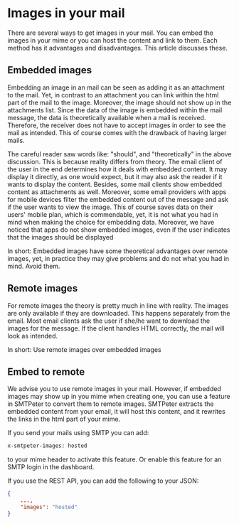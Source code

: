 # Images in your mail

There are several ways to get images in your mail. You can embed the images
in your mime or you can host the content and link to them. Each method has it
advantages and disadvantages. This article discusses these.


## Embedded images

Embedding an image in an mail can be seen as adding it as an attachment
to the mail. Yet, in contrast to an attachment you can link within the html
part of the mail to the image. Moreover, the image should not show up in
the attachments list. Since the data of the image is embedded within the
mail message, the data is theoretically available when a mail is received.
Therefore, the receiver does not have to accept images in order to see
the mail as intended. This of course comes with the drawback of having larger
mails.

The careful reader saw words like: "should", and "theoretically" in the
above discussion. This is because reality differs from theory. The email
client of the user in the end determines how it deals with embedded content.
It may display it directly, as one would expect, but it may also ask the
reader if it wants to display the content. Besides, some mail clients show
embedded content as attachments as well. Moreover, some email providers
with apps for mobile devices filter the embedded content out of the message
and ask if the user wants to view the image. This of course saves data on
their users' mobile plan, which is commendable, yet, it is not what you had
in mind when making the choice for embedding data. Moreover, we have noticed
that apps do not show embedded images, even if the user indicates that the
images should be displayed

In short: Embedded images have some theoretical advantages over remote images,
yet, in practice they may give problems and do not what you had in mind.
Avoid them.


## Remote images

For remote images the theory is pretty much in line with reality. The images
are only available if they are downloaded. This happens separately from
the email. Most email clients ask the user if she/he want to download the images
for the message. If the client handles HTML correctly, the mail will look
as intended. 

In short: Use remote images over embedded images


## Embed to remote

We advise you to use remote images in your mail. However, if embedded
images may show up in you mime when creating one, you can use
a feature in SMTPeter to convert them to remote images. SMTPeter extracts
the embedded content from your email, it will host this content, and it rewrites
the links in the html part of your mime.

If you send your mails using SMTP you can add:
```txt
x-smtpeter-images: hosted
```
to your mime header to activate this feature. Or enable this feature for
an SMTP login in the dashboard.

If you use the REST API, you can add the following to your JSON:
```json
{
    ...,
    "images": "hosted"
}
```

